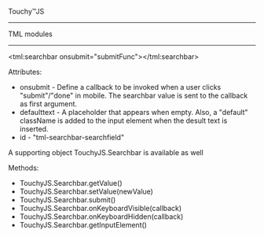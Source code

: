 Touchy™JS
__________

TML modules
___________

<tml:searchbar onsubmit="submitFunc"></tml:searchbar>

Attributes:
* onsubmit - Define a callback to be invoked when a user clicks "submit"/"done" in mobile. The searchbar value is sent to the callback as first argument.
* defaulttext - A placeholder that appears when empty. Also, a "default" className is added to the input element when the desult text is inserted.
* id - "tml-searchbar-searchfield"

A supporting object TouchyJS.Searchbar is available as well

Methods:

* TouchyJS.Searchbar.getValue()
* TouchyJS.Searchbar.setValue(newValue)
* TouchyJS.Searchbar.submit()
* TouchyJS.Searchbar.onKeyboardVisible(callback)
* TouchyJS.Searchbar.onKeyboardHidden(callback)
* TouchyJS.Searchbar.getInputElement()


